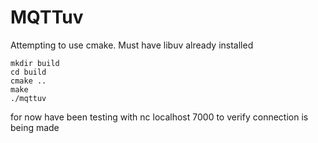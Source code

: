 # MQTTuv
Attempting to use cmake. Must have libuv already installed

```
mkdir build
cd build
cmake ..
make 
./mqttuv 
```

for now have been testing with nc localhost 7000 to verify connection is being made
